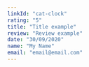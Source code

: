 ```yaml
---
linkId: "cat-clock"
rating: "5"
title: "Title example"
review: "Review example"
date: "30/09/2020"
name: "My Name"
email: "email@email.com"
---
```

